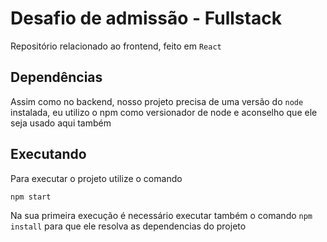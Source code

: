 # Desafio de admissão - Fullstack

Repositório relacionado ao frontend, feito em `React`

## Dependências
Assim como no backend, nosso projeto precisa de uma versão do `node` instalada, eu utilizo o npm como versionador de node e aconselho que ele seja usado aqui também

## Executando
Para executar o projeto utilize o comando 
```
npm start
```
Na sua primeira execução é necessário executar também o comando `npm install` para que ele resolva as dependencias do projeto
